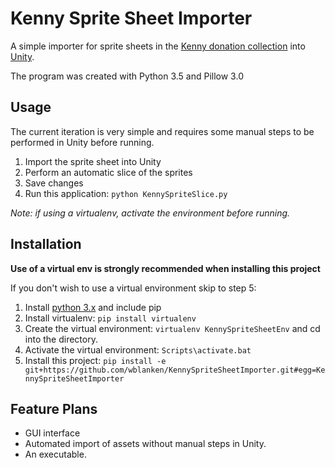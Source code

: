 # Kenny Sprite Sheet Importer
A simple importer for sprite sheets in
the [Kenny donation collection](http://www.kenney.nl/projects/kga "Kenny Game Assets")
into [Unity](https://unity3d.com/ "Unity3d").

The program was created with Python 3.5 and Pillow 3.0

## Usage
The current iteration is very simple and requires some manual steps to be performed in Unity before running.

1. Import the sprite sheet into Unity
2. Perform an automatic slice of the sprites
3. Save changes
4. Run this application: `python KennySpriteSlice.py`

*Note: if using a virtualenv, activate the environment before running.*

## Installation
**Use of a virtual env is strongly recommended when installing this project**

If you don't wish to use a virtual environment skip to step 5:

1. Install [python 3.x](https://www.python.org/downloads/) and include pip
2. Install virtualenv: `pip install virtualenv`
3. Create the virtual environment: `virtualenv KennySpriteSheetEnv` and cd into the directory.
4. Activate the virtual environment: `Scripts\activate.bat`
5. Install this project: `pip install -e git+https://github.com/wblanken/KennySpriteSheetImporter.git#egg=KennySpriteSheetImporter`

## Feature Plans
* GUI interface
* Automated import of assets without manual steps in Unity.
* An executable.